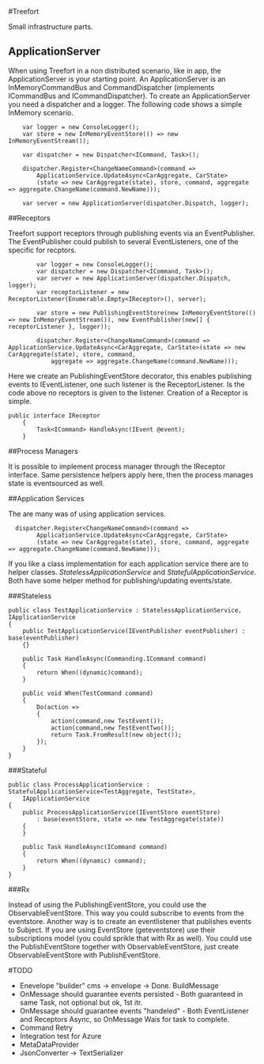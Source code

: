 #Treefort

Small infrastructure parts.

## ApplicationServer

When using Treefort in a non distributed scenario, like in app, the ApplicationServer is your starting point.
An ApplicationServer is an InMemoryCommandBus and CommandDispatcher (implements ICommandBus and ICommandDispatcher).
To create an ApplicationServer you need a dispatcher and a logger. The following code shows a simple InMemory scenario.



        var logger = new ConsoleLogger();
        var store = new InMemoryEventStore(() => new InMemoryEventStream());

        var dispatcher = new Dispatcher<ICommand, Task>();
        
        dispatcher.Register<ChangeNameCommand>(command => 
			ApplicationService.UpdateAsync<CarAggregate, CarState>
			(state => new CarAggregate(state), store, command, aggregate => aggregate.ChangeName(command.NewName)));

        var server = new ApplicationServer(dispatcher.Dispatch, logger);


##Receptors

Treefort support receptors through publishing events via an EventPublisher. The EventPublisher could publish to several EventListeners, one of the specific for recptors.

            var logger = new ConsoleLogger();
            var dispatcher = new Dispatcher<ICommand, Task>();
            var server = new ApplicationServer(dispatcher.Dispatch, logger);
            var receptorListener = new ReceptorListener(Enumerable.Empty<IReceptor>(), server);

            var store = new PublishingEventStore(new InMemoryEventStore(() => new InMemoryEventStream()), new EventPublisher(new[] { receptorListener }, logger));
            
            dispatcher.Register<ChangeNameCommand>(command => ApplicationService.UpdateAsync<CarAggregate, CarState>(state => new CarAggregate(state), store, command,
                aggregate => aggregate.ChangeName(command.NewName)));


Here we create an PublishingEventStore decorator, this enables publishing events to IEventListener, one such listener is the ReceptorListener. Is the code above no receptors is given to the listener.
Creation of a Receptor is simple.
	
	public interface IReceptor 
	    {
	        Task<ICommand> HandleAsync(IEvent @event);
	    }

##Process Managers

It is possible to implement process manager through the IReceptor interface. Same persistence helpers apply here, then the process manages state is eventsourced as well.

##Application Services

The are many was of using application services.

      dispatcher.Register<ChangeNameCommand>(command => 
			ApplicationService.UpdateAsync<CarAggregate, CarState>
			(state => new CarAggregate(state), store, command, aggregate => aggregate.ChangeName(command.NewName)));

If you like a class implementation for each application service there are to helper classes. *StatelessApplicationService* and *StatefulApplicationService*. Both have some helper method for publishing/updating events/state.

###Stateless

    public class TestApplicationService : StatelessApplicationService, IApplicationService
    {
        public TestApplicationService(IEventPublisher eventPublisher) : base(eventPublisher)
        {}

        public Task HandleAsync(Commanding.ICommand command)
        {
            return When((dynamic)command);
        }

        public void When(TestCommand command)
        {
            Do(action =>
            {
                action(command,new TestEvent());
                action(command,new TestEventTwo());
                return Task.FromResult(new object());
            });  
        }
	}


###Stateful

    public class ProcessApplicationService : StatefulApplicationService<TestAggregate, TestState>, 
        IApplicationService
    {
        public ProcessApplicationService(IEventStore eventStore)
            : base(eventStore, state => new TestAggregate(state))
        {
        }
        
        public Task HandleAsync(ICommand command)
        {
            return When((dynamic) command);
        }
	}

###Rx

Instead of using the PublishingEventStore, you could use the ObservableEventStore. This way you could subscribe to events from the eventstore. Another way is to create an eventlistener that publishes events to Subject.
If you are using EventStore (geteventstore) use their subscriptions model (you could sprikle that with Rx as well).
You could use the PublishEventStore together with ObservableEventStore, just create ObservableEventStore with PublishEventStore.

#TODO

- Enevelope "builder" cms -> envelope -> Done. BuildMessage
- OnMessage should guarantee events persisted - Both guaranteed in same Task, not optional but ok, 1st itr.
- OnMessage should guarantee events "handeled" - Both EventListener and Receptors Async, so OnMessage Wais for task to complete.
- Command Retry
- Integration test for Azure
- MetaDataProvider
- JsonConverter -> TextSerializer



